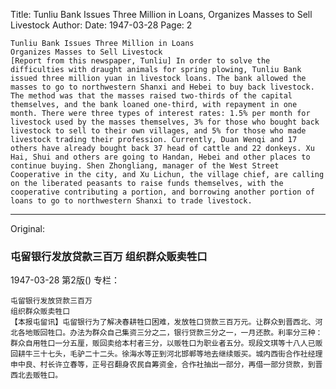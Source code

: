 Title: Tunliu Bank Issues Three Million in Loans, Organizes Masses to Sell Livestock
Author:
Date: 1947-03-28
Page: 2

    Tunliu Bank Issues Three Million in Loans
    Organizes Masses to Sell Livestock
    [Report from this newspaper, Tunliu] In order to solve the difficulties with draught animals for spring plowing, Tunliu Bank issued three million yuan in livestock loans. The bank allowed the masses to go to northwestern Shanxi and Hebei to buy back livestock. The method was that the masses raised two-thirds of the capital themselves, and the bank loaned one-third, with repayment in one month. There were three types of interest rates: 1.5% per month for livestock used by the masses themselves, 3% for those who bought back livestock to sell to their own villages, and 5% for those who made livestock trading their profession. Currently, Duan Wenqi and 17 others have already bought back 37 head of cattle and 22 donkeys. Xu Hai, Shui and others are going to Handan, Hebei and other places to continue buying. Shen Zhongliang, manager of the West Street Cooperative in the city, and Xu Lichun, the village chief, are calling on the liberated peasants to raise funds themselves, with the cooperative contributing a portion, and borrowing another portion of loans to go to northwestern Shanxi to trade livestock.



<hr /> 

Original: 


### 屯留银行发放贷款三百万  组织群众贩卖牲口

1947-03-28
第2版()
专栏：

    屯留银行发放贷款三百万
    组织群众贩卖牲口
    【本报屯留讯】屯留银行为了解决春耕牲口困难，发放牲口贷款三百万元。让群众到晋西北、河北各地贩回牲口。办法为群众自己集资三分之二，银行贷款三分之一，一月还款。利率分三种：群众自用牲口一分五厘，贩回卖给本村者三分，以贩牲口为职业者五分。现段文琪等十八人已贩回耕牛三十七头，毛驴二十二头。徐海水等正到河北邯郸等地去继续贩买。城内西街合作社经理申中良、村长许立春等，正号召翻身农民自筹资金，合作社抽出一部分，再借一部分贷款，到晋西北去贩牲口。
